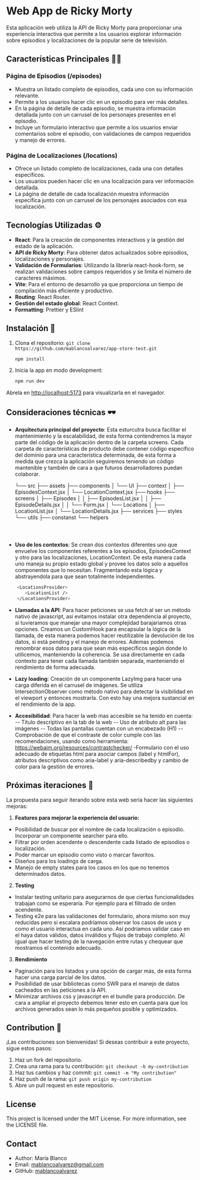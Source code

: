 # Web App de Ricky Morty

Esta aplicación web utiliza la API de Ricky Morty para proporcionar una experiencia interactiva que permite a los usuarios explorar información sobre episodios y localizaciones de la popular serie de televisión.

## Características Principales 💅🏻

### Página de Episodios (/episodes)

- Muestra un listado completo de episodios, cada uno con su información relevante.
- Permite a los usuarios hacer clic en un episodio para ver más detalles.
- En la página de detalle de cada episodio, se muestra información detallada junto con un carrusel de los personajes presentes en el episodio.
- Incluye un formulario interactivo que permite a los usuarios enviar comentarios sobre el episodio, con validaciones de campos requeridos y manejo de errores.

### Página de Localizaciones (/locations)

- Ofrece un listado completo de localizaciones, cada una con detalles específicos.
- Los usuarios pueden hacer clic en una localización para ver información detallada.
- La página de detalle de cada localización muestra información específica junto con un carrusel de los personajes asociados con esa localización.

## Tecnologías Utilizadas ⚙️

- **React**: Para la creación de componentes interactivos y la gestión del estado de la aplicación.
- **API de Ricky Morty**: Para obtener datos actualizados sobre episodios, localizaciones y personajes.
- **Validación de Formularios**: Utilizando la librería react-hook-form, se realizan validaciones sobre campos requeridos y se limita el número de caracteres máximos.
- **Vite**: Para el entorno de desarrollo ya que proporciona un tiempo de compilación más eficiente y productivo.
- **Routing**: React Router.
- **Gestión del estado global**: React Context.
- **Formatting**: Prettier y ESlint

## Instalación 🏁

1. Clona el repositorio: `git clone https://github.com/mablancoalvarez/app-store-test.git`
   ```sh
   npm install
   ```
2. Inicia la app en modo development:

   ```sh
   npm run dev
   ```

Abrela en [http://localhost:5173](http://localhost:5173) para visualizarla en el navegador.

## Consideraciones técnicas 🕶️

- **Arquitectura principal del proyecto**: Esta esturcutra busca facilitar el mantenimiento y la escalabilidad, de esta forma contendremos la mayor parte del código de la aplicación dentro de la carpeta screens. Cada carpeta de características de producto debe contener código específico del dominio para una característica determinada, de esta forma a medida que crezca la aplicación seguiremos teniendo un código mantenible y también de cara a que futuros desarrolladores puedan colaborar.

  └── src
  ├── assets
  ├── components
  │ └── UI
  ├── context
  │ ├── EpisodesContext.jsx
  │ └── LocationContext.jsx
  ├── hooks
  ├── screens
  │ ├── Episodes
  │ │ ├── EpisodesList.jsx
  │ │ ├── EpisodeDetails.jsx
  │ │ └── Form.jsx
  │ └── Locations
  │ ├── LocationList.jsx
  │ └── LocationDetails.jsx
  ├── services
  ├── styles
  └── utils
  ├── constanst
  └── helpers

  ```



  ```

- **Uso de los contextos**: Se crean dos contextos diferentes uno que envuelve los componentes referentes a los episodios, EpisodesContext y otro para las localizaciones, LocationContext. De esta manera cada uno maneja su propio estado global y provee los datos solo a aquellos componentes que lo necesitan. Fragmentando esta lógica y abstrayendola para que sean totalmente independientes.

```sh
    <LocationsProvider>
       <LocationList />
    </LocationsProvider>
```

- **Llamadas a la API**: Para hacer peticiones se usa fetch al ser un método nativo de javascript, asi evitamos instalar otra dependencia al proyecto, si tuvieramos que manejar una mayor complejidad barajariamos otras opciones.
  Creamos un CustomHook para encapsular la lógica de la llamada, de esta manera podemos hacer reutilizable la devolución de los datos, si está pending y el manejo de errores.
  Ademas podemos renombrar esos datos para que sean más específicos según donde lo utilicemos, manteniendo la coherencia.
  Se usa directamente en cada contexto para tener cada llamada también separada, manteniendo el rendimiento de forma adecuada.

- **Lazy loading**: Creación de un componente LazyImg para hacer una carga diferida en el carrusel de imágenes. Se utiliza IntersectionObserver como método nativo para detectar la visibilidad en el viewport y entonces mostrarla.
  Con esto hay una mejora sustancial en el rendimiento de la app.

- **Accesibilidad**: Para hacer la web mas accesible se ha tenido en cuenta:
  -- Título descriptivo en la tab de la web
  -- Uso de atributo alt para las imágenes
  -- Todas las pantallas cuentan con un encabezado (H1)
  -- Comprobación de que el contraste de color cumple con las recomendaciones, usando como herramienta: https://webaim.org/resources/contrastchecker/
  -Formulario con el uso adecuado de etiquetas html para asociar campos (label y htmlFor), atributos descriptivos como aria-label y aria-describedby y cambio de color para la gestión de errores.

## Próximas iteraciones 🚀

La propuesta para seguir iterando sobre esta web sería hacer las siguientes mejoras:

1. **Features para mejorar la experiencia del usuario:**

- Posibilidad de buscar por el nombre de cada localización o episodio. Incorporar un componente searcher para ello.
- Filtrar por orden acendente o descendente cada listado de episodios o localización.
- Poder marcar un episodio como visto o marcar favoritos.
- Diseños para los loadings de carga.
- Manejo de empty states para los casos en los que no tenemos determinados datos.

2. **Testing**

- Instalar testing unitario para asegurarnos de que ciertas funcionalidades trabajan como se esperaría. Por ejemplo para el filtrado de orden acendente.
- Testing e2e para las validaciones del formulario, ahora mismo son muy reducidas pero si escalara podriamos observar los casos de usos y como el usuario interactua en cada uno. Así podríamos validar caso en el haya datos válidos, datos inválidos y flujos de trabajo completo.
  Al igual que hacer testing de la navegación entre rutas y chequear que mostramos el contenido adecuado.

3. **Rendimiento**

- Paginación para los listados y una opción de cargar más, de esta forma hacer una carga parcial de los datos.
- Posibilidad de usar bibliotecas como SWR para el manejo de datos cacheados en las peticiones a la API.
- Minimizar archivos css y javascript en el bundle para producción. De cara a ampliar el proyecto debemos tener esto en cuenta para que los archivos generados sean lo más pequeños posible y optimizados.

## Contribution 🤝

¡Las contribuciones son bienvenidas! Si deseas contribuir a este proyecto, sigue estos pasos:

1. Haz un fork del repositorio.
2. Crea una rama para tu contribución: `git checkout -b my-contribution`
3. Haz tus cambios y haz commit: `git commit -m "My contribution"`
4. Haz push de la rama: `git push origin my-contribution`
5. Abre un pull request en este repositorio.

## License

This project is licensed under the MIT License. For more information, see the LICENSE file.

## Contact

- Author: María Blanco
- Email: mablancoalvarez@gmail.com
- GitHub: [mablancoalvarez](https://github.com/mablancoalvarez)

##

##
